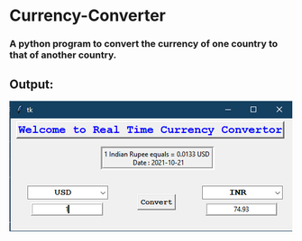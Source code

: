 # Currency-Converter

### A python program to convert the currency of one country to that of another country. 

## Output:

![](output.png)
